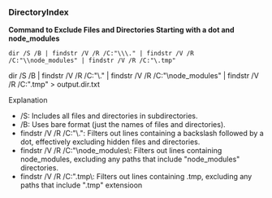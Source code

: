 ### DirectoryIndex


**Command to Exclude Files and Directories Starting with a dot and node_modules**

```
dir /S /B | findstr /V /R /C:"\\\." | findstr /V /R /C:"\\node_modules" | findstr /V /R /C:"\.tmp"
```
dir /S /B | findstr /V /R /C:"\\\." | findstr /V /R /C:"\\node_modules" | findstr /V /R /C:"\.tmp" > output.dir.txt


Explanation
- /S: Includes all files and directories in subdirectories.
- /B: Uses bare format (just the names of files and directories).
- findstr /V /R /C:"\\\.": Filters out lines containing a backslash followed by a dot, effectively excluding hidden files and directories.
- findstr /V /R /C:"\\node_modules\\: Filters out lines containing node_modules, excluding any paths that include "node_modules" directories.
- findstr /V /R /C:"\.tmp\\: Filters out lines containing .tmp, excluding any paths that include ".tmp" extensioon

```

